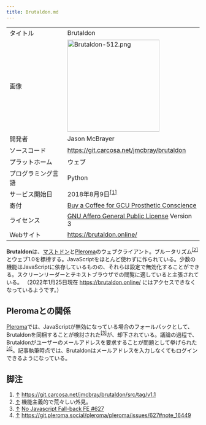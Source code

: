 ```yaml
---
title: Brutaldon.md
---
```

<div>

|                    |                                                                                                                                                                                                                                                                                                                                    |
|--------------------|------------------------------------------------------------------------------------------------------------------------------------------------------------------------------------------------------------------------------------------------------------------------------------------------------------------------------------|
| タイトル           | Brutaldon                                                                                                                                                                                                                                                                                                                          |
| 画像               | [<img src="/images/thumb/1/13/Brutaldon-512.png/240px-Brutaldon-512.png" srcset="/images/thumb/1/13/Brutaldon-512.png/360px-Brutaldon-512.png 1.5x, /images/thumb/1/13/Brutaldon-512.png/480px-Brutaldon-512.png 2x" width="240" height="240" alt="Brutaldon-512.png" />](/%E3%83%95%E3%82%A1%E3%82%A4%E3%83%AB:Brutaldon-512.png) |
| 開発者             | Jason McBrayer                                                                                                                                                                                                                                                                                                                     |
| ソースコード       | <a href="https://git.carcosa.net/jmcbray/brutaldon" rel="nofollow">https://git.carcosa.net/jmcbray/brutaldon</a>                                                                                                                                                                                                                   |
| プラットホーム     | ウェブ                                                                                                                                                                                                                                                                                                                             |
| プログラミング言語 | Python                                                                                                                                                                                                                                                                                                                             |
| サービス開始日     | 2018年8月9日<sup>[\[1\]](#cite_note-1)</sup>                                                                                                                                                                                                                                                                                       |
| 寄付               | <a href="https://ko-fi.com/D1D7QBZC" rel="nofollow">Buy a Coffee for GCU Prosthetic Conscience</a>                                                                                                                                                                                                                                 |
| ライセンス         | [GNU Affero General Public License](/GNU_Affero_General_Public_License "GNU Affero General Public License") Version 3                                                                                                                                                                                                              |
| Webサイト          | <a href="https://brutaldon.online/" rel="nofollow">https://brutaldon.online/</a>                                                                                                                                                                                                                                                   |

  

  
**Brutaldon**は、[マストドン](/Mastodon "Mastodon")と[Pleroma](/Pleroma "Pleroma")のウェブクライアント。ブルータリズム<sup>[\[2\]](#cite_note-2)</sup>とウェブ1.0を標榜する。JavaScriptをほとんど使わずに作られている。少数の機能はJavaScriptに依存しているものの、それらは設定で無効化することができる。スクリーンリーダーとテキストブラウザでの閲覧に適していると主張されている。 （2022年1月25日現在 <a href="https://brutaldon.online/" rel="nofollow">https://brutaldon.online/</a> にはアクセスできなくなっているようです。）

## Pleromaとの関係

[Pleroma](/Pleroma "Pleroma")では、JavaScriptが無効になっている場合のフォールバックとして、Brutaldonを同梱することが検討された<sup>[\[3\]](#cite_note-3)</sup>が、却下されている。議論の過程で、Brutaldonがユーザーのメールアドレスを要求することが問題として挙げられた<sup>[\[4\]](#cite_note-4)</sup>。記事執筆時点では、Brutaldonはメールアドレスを入力しなくてもログインできるようになっている。

## 脚注

<div>

1.  [↑](#cite_ref-1) <a href="https://git.carcosa.net/jmcbray/brutaldon/src/tag/v1.1" rel="nofollow">https://git.carcosa.net/jmcbray/brutaldon/src/tag/v1.1</a>
2.  [↑](#cite_ref-2) 機能主義的で荒々しい外見。
3.  [↑](#cite_ref-3) <a href="https://git.pleroma.social/pleroma/pleroma/issues/627" rel="nofollow">No Javascript Fall-back FE #627</a>
4.  [↑](#cite_ref-4) <a href="https://git.pleroma.social/pleroma/pleroma/issues/627#note_16449" rel="nofollow">https://git.pleroma.social/pleroma/pleroma/issues/627#note_16449</a>

</div>

</div>
